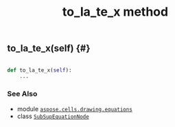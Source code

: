 ﻿---
title: to_la_te_x method
second_title: Aspose.Cells for Python via .NET API References
description: 
type: docs
weight: 120
url: /aspose.cells.drawing.equations/subsupequationnode/to_la_te_x/
is_root: false
---

## to_la_te_x(self) {#}





```python

def to_la_te_x(self):
    ...
```





### See Also
* module [`aspose.cells.drawing.equations`](../../)
* class [`SubSupEquationNode`](/cells/python-net/aspose.cells.drawing.equations/subsupequationnode)
